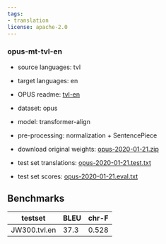 ```yaml
---
tags:
- translation
license: apache-2.0
---
```


### opus-mt-tvl-en

* source languages: tvl
* target languages: en
*  OPUS readme: [tvl-en](https://github.com/Helsinki-NLP/OPUS-MT-train/blob/master/models/tvl-en/README.md)

*  dataset: opus
* model: transformer-align
* pre-processing: normalization + SentencePiece
* download original weights: [opus-2020-01-21.zip](https://object.pouta.csc.fi/OPUS-MT-models/tvl-en/opus-2020-01-21.zip)
* test set translations: [opus-2020-01-21.test.txt](https://object.pouta.csc.fi/OPUS-MT-models/tvl-en/opus-2020-01-21.test.txt)
* test set scores: [opus-2020-01-21.eval.txt](https://object.pouta.csc.fi/OPUS-MT-models/tvl-en/opus-2020-01-21.eval.txt)

## Benchmarks

| testset               | BLEU  | chr-F |
|-----------------------|-------|-------|
| JW300.tvl.en 	| 37.3 	| 0.528 |

